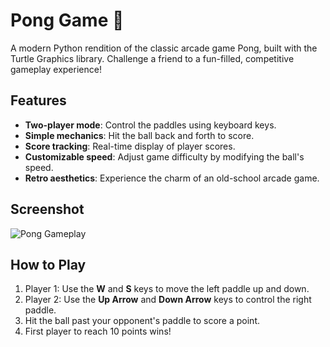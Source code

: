 # Pong Game 🏓

A modern Python rendition of the classic arcade game Pong, built with the Turtle Graphics library. Challenge a friend to a fun-filled, competitive gameplay experience!

## Features
- **Two-player mode**: Control the paddles using keyboard keys.
- **Simple mechanics**: Hit the ball back and forth to score.
- **Score tracking**: Real-time display of player scores.
- **Customizable speed**: Adjust game difficulty by modifying the ball's speed.
- **Retro aesthetics**: Experience the charm of an old-school arcade game.

## Screenshot
![Pong Gameplay](image/example.png)

## How to Play
1. Player 1: Use the **W** and **S** keys to move the left paddle up and down.
2. Player 2: Use the **Up Arrow** and **Down Arrow** keys to control the right paddle.
3. Hit the ball past your opponent's paddle to score a point.
4. First player to reach 10 points wins!
